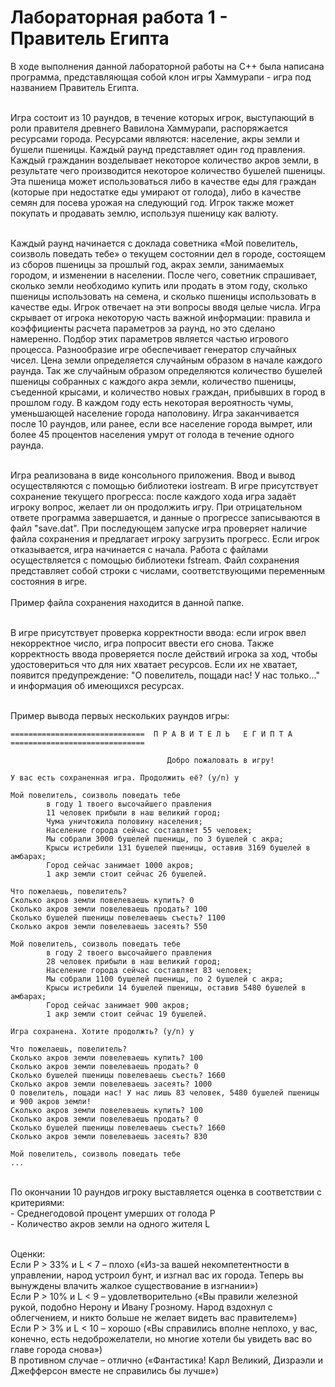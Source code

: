 # Лабораторная работа 1 - Правитель Египта 

В ходе выполнения данной лабораторной работы на С++ была написана программа, представляющая собой клон игры Хаммурапи - игра под названием Правитель Египта.
  <br /><br />
  
Игра состоит из 10 раундов, в течение которых игрок, выступающий в роли правителя древнего Вавилона Хаммурапи, распоряжается ресурсами города. 
Ресурсами являются: население, акры земли и бушели пшеницы. Каждый раунд представляет один год правления. 
Каждый гражданин возделывает некоторое количество акров земли, в результате чего производится некоторое количество бушелей пшеницы. 
Эта пшеница может использоваться либо в качестве еды для граждан (которые при недостатке еды умирают от голода), либо в качестве семян для посева урожая на следующий год. Игрок также может покупать и продавать землю, используя пшеницу как валюту. 
  <br /><br />
  
Каждый раунд начинается с доклада советника «Мой повелитель, соизволь поведать тебе» о текущем состоянии дел в городе, состоящем из сборов пшеницы за прошлый год, 
акрах земли, занимаемых городом, и изменении в населении. После чего, советник спрашивает, сколько земли необходимо купить или продать в этом году, сколько пшеницы 
использовать на семена, и сколько пшеницы использовать в качестве еды. Игрок отвечает на эти вопросы вводя целые числа. Игра скрывает от игрока некоторую часть важной 
информации: правила и коэффициенты расчета параметров за раунд, но это сделано намеренно. Подбор этих параметров является частью игрового процесса. Разнообразие игре 
обеспечивает генератор случайных чисел. Цена земли определяется случайным образом в начале каждого раунда. Так же случайным образом определяются количество бушелей 
пшеницы собранных с каждого акра земли, количество пшеницы, съеденной крысами, и количество новых граждан, прибывших в город в прошлом году. В каждом году есть некоторая 
вероятность чумы, уменьшающей население города наполовину. Игра заканчивается после 10 раундов, или ранее, если все население города вымрет, или более 45 процентов 
населения умрут от голода в течение одного раунда.
  <br /><br />
  
Игра реализована в виде консольного приложения. Ввод и вывод осуществляются с помощью библиотеки iostream. В игре присутствует сохранение текущего прогресса: после каждого хода игра задаёт игроку вопрос, желает ли он продолжить игру. При отрицательном ответе программа завершается, и данные о прогрессе записываются в файл "save.dat". При последующем запуске игра проверяет наличие файла сохранения и предлагает игроку загрузить прогресс. Если игрок отказывается, игра начинается с начала. Работа с файлами осуществляется с помощью библиотеки fstream. Файл сохранения представляет собой строки с числами, соответствующими переменным состояния в игре. 
  <br /><br />
Пример файла сохранения находится в данной папке.
  <br /><br />
  
В игре присутствует проверка корректности ввода: если игрок ввел некорректное число, игра попросит ввести его снова. Также корректность ввода проверяется после действий игрока за ход, чтобы удостовериться что для них хватает ресурсов. Если их не хватает, появится предупреждение: "О повелитель, пощади нас! У нас только..." и информация об имеющихся ресурсах.
  <br /><br />
  
Пример вывода первых нескольких раундов игры:
  <br />
    
```
==============================  П Р А В И Т Е Л Ь   Е Г И П Т А  ==============================

                                   Добро пожаловать в игру!

У вас есть сохраненная игра. Продолжить её? (y/n) y

Мой повелитель, соизволь поведать тебе
        в году 1 твоего высочайшего правления
        11 человек прибыли в наш великий город;
        Чума уничтожила половину населения;
        Население города сейчас составляет 55 человек;
        Мы собрали 3000 бушелей пшеницы, по 3 бушелей с акра;
        Крысы истребили 131 бушелей пшеницы, оставив 3169 бушелей в амбарах;
        Город сейчас занимает 1000 акров;
        1 акр земли стоит сейчас 26 бушелей.

Что пожелаешь, повелитель?
Сколько акров земли повелеваешь купить? 0
Сколько акров земли повелеваешь продать? 100
Сколько бушелей пшеницы повелеваешь съесть? 1100
Сколько акров земли повелеваешь засеять? 550

Мой повелитель, соизволь поведать тебе
        в году 2 твоего высочайшего правления
        28 человек прибыли в наш великий город;
        Население города сейчас составляет 83 человек;
        Мы собрали 1100 бушелей пшеницы, по 2 бушелей с акра;
        Крысы истребили 14 бушелей пшеницы, оставив 5480 бушелей в амбарах;
        Город сейчас занимает 900 акров;
        1 акр земли стоит сейчас 19 бушелей.

Игра сохранена. Хотите продолжть? (y/n) y

Что пожелаешь, повелитель?
Сколько акров земли повелеваешь купить? 100
Сколько акров земли повелеваешь продать? 0
Сколько бушелей пшеницы повелеваешь съесть? 1660
Сколько акров земли повелеваешь засеять? 1000
О повелитель, пощади нас! У нас лишь 83 человек, 5480 бушелей пшеницы и 900 акров земли!
Сколько акров земли повелеваешь купить? 100
Сколько акров земли повелеваешь продать? 0
Сколько бушелей пшеницы повелеваешь съесть? 1660
Сколько акров земли повелеваешь засеять? 830

Мой повелитель, соизволь поведать тебе
...
```
 
 
  <br />
 По окончании 10 раундов игроку выставляется оценка в соответствии с критериями:
  <br />
  - Среднегодовой процент умерших от голода P
  <br />
  - Количество акров земли на одного жителя L
  <br /><br />
  
Оценки:<br />
   Если P > 33% и L < 7 – плохо («Из-за вашей некомпетентности в управлении, народ устроил бунт, и изгнал вас их города. Теперь вы вынуждены влачить жалкое существование в изгнании»)
   <br />
  Если P > 10% и L < 9 – удовлетворительно («Вы правили железной рукой, подобно Нерону и Ивану Грозному. Народ вздохнул с облегчением, и никто больше не желает видеть вас правителем»)
  <br />
  Если P > 3% и L < 10 – хорошо («Вы справились вполне неплохо, у вас, конечно, есть недоброжелатели, но многие хотели бы увидеть вас во главе города снова»)
  <br />
  В противном случае – отлично («Фантастика! Карл Великий, Дизраэли и Джефферсон вместе не справились бы лучше»)
  <br /><br />
  
